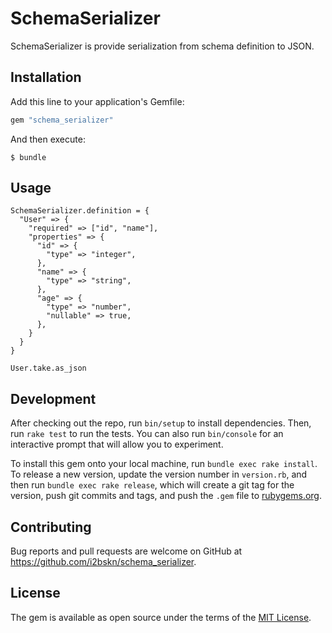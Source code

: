 # SchemaSerializer

SchemaSerializer is provide serialization from schema definition to JSON.

## Installation

Add this line to your application's Gemfile:

```ruby
gem "schema_serializer"
```

And then execute:

```
$ bundle
```

## Usage

```
SchemaSerializer.definition = {
  "User" => {
    "required" => ["id", "name"],
    "properties" => {
      "id" => {
        "type" => "integer",
      },
      "name" => {
        "type" => "string",
      },
      "age" => {
        "type" => "number",
        "nullable" => true,
      },
    }
  }
}

User.take.as_json
```

## Development

After checking out the repo, run `bin/setup` to install dependencies. Then, run `rake test` to run the tests. You can also run `bin/console` for an interactive prompt that will allow you to experiment.

To install this gem onto your local machine, run `bundle exec rake install`. To release a new version, update the version number in `version.rb`, and then run `bundle exec rake release`, which will create a git tag for the version, push git commits and tags, and push the `.gem` file to [rubygems.org](https://rubygems.org).

## Contributing

Bug reports and pull requests are welcome on GitHub at https://github.com/i2bskn/schema_serializer.

## License

The gem is available as open source under the terms of the [MIT License](https://opensource.org/licenses/MIT).
